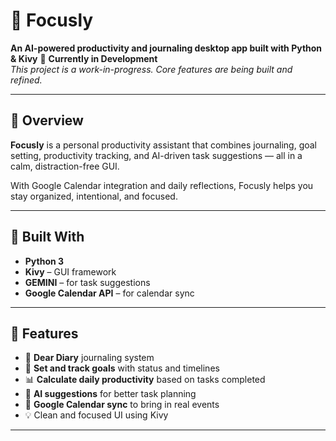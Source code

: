 # 🌟 Focusly
**An AI-powered productivity and journaling desktop app built with Python & Kivy**
🚧 **Currently in Development**  
_This project is a work-in-progress. Core features are being built and refined._

---

## 📌 Overview

**Focusly** is a personal productivity assistant that combines journaling, goal setting, productivity tracking, and AI-driven task suggestions — all in a calm, distraction-free GUI.

With Google Calendar integration and daily reflections, Focusly helps you stay organized, intentional, and focused.

---

## 🧰 Built With

- **Python 3**
- **Kivy** – GUI framework
- **GEMINI** – for task suggestions 
- **Google Calendar API** – for calendar sync 

---

## 🧠 Features

- 📔 **Dear Diary** journaling system
- 🎯 **Set and track goals** with status and timelines
- 📊 **Calculate daily productivity** based on tasks completed
- 🤖 **AI suggestions** for better task planning
- 📅 **Google Calendar sync** to bring in real events
- 💡 Clean and focused UI using Kivy

---

